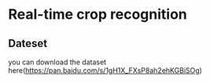 # Real-time crop recognition

## Dateset

you can download the dataset here(https://pan.baidu.com/s/1gH1X_FXsP8ah2ehKGBiSOg)
